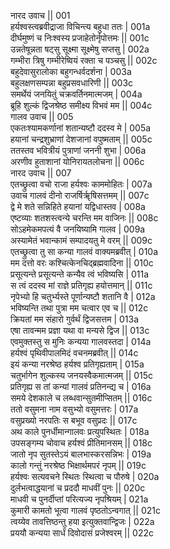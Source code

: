 नारद उवाच ||	001    
हर्यश्वस्त्वब्रवीद्राजा विचिन्त्य बहुधा ततः |	001a  
दीर्घमुष्णं च निःश्वस्य प्रजाहेतोर्नृपोत्तमः ||	001c  
उन्नतेषून्नता षट्सु सूक्ष्मा सूक्ष्मेषु सप्तसु |	002a  
गम्भीरा त्रिषु गम्भीरेष्वियं रक्ता च पञ्चसु ||	002c  
बहुदेवासुरालोका बहुगन्धर्वदर्शना |	003a  
बहुलक्षणसम्पन्ना बहुप्रसवधारिणी ||	003c  
समर्थेयं जनयितुं चक्रवर्तिनमात्मजम् |	004a  
ब्रूहि शुल्कं द्विजश्रेष्ठ समीक्ष्य विभवं मम ||	004c  
गालव उवाच ||	005    
एकतःश्यामकर्णानां शतान्यष्टौ ददस्व मे |	005a  
हयानां चन्द्रशुभ्राणां देशजानां वपुष्मताम् ||	005c  
ततस्तव भवित्रीयं पुत्राणां जननी शुभा |	006a  
अरणीव हुताशानां योनिरायतलोचना ||	006c  
नारद उवाच ||	007    
एतच्छ्रुत्वा वचो राजा हर्यश्वः काममोहितः |	007a  
उवाच गालवं दीनो राजर्षिर्ॠषिसत्तमम् ||	007c  
द्वे मे शते सन्निहिते हयानां यद्विधास्तव |	008a  
एष्टव्याः शतशस्त्वन्ये चरन्ति मम वाजिनः ||	008c  
सोऽहमेकमपत्यं वै जनयिष्यामि गालव |	009a  
अस्यामेतं भवान्कामं सम्पादयतु मे वरम् ||	009c  
एतच्छ्रुत्वा तु सा कन्या गालवं वाक्यमब्रवीत् |	010a  
मम दत्तो वरः कश्चित्केनचिद्ब्रह्मवादिना ||	010c  
प्रसूत्यन्ते प्रसूत्यन्ते कन्यैव त्वं भविष्यसि |	011a  
स त्वं ददस्व मां राज्ञे प्रतिगृह्य हयोत्तमान् ||	011c  
नृपेभ्यो हि चतुर्भ्यस्ते पूर्णान्यष्टौ शतानि वै |	012a  
भविष्यन्ति तथा पुत्रा मम चत्वार एव च ||	012c  
क्रियतां मम संहारो गुर्वर्थं द्विजसत्तम |	013a  
एषा तावन्मम प्रज्ञा यथा वा मन्यसे द्विज ||	013c  
एवमुक्तस्तु स मुनिः कन्यया गालवस्तदा |	014a  
हर्यश्वं पृथिवीपालमिदं वचनमब्रवीत् ||	014c  
इयं कन्या नरश्रेष्ठ हर्यश्व प्रतिगृह्यताम् |	015a  
चतुर्भागेन शुल्कस्य जनयस्वैकमात्मजम् ||	015c  
प्रतिगृह्य स तां कन्यां गालवं प्रतिनन्द्य च |	016a  
समये देशकाले च लब्धवान्सुतमीप्सितम् ||	016c  
ततो वसुमना नाम वसुभ्यो वसुमत्तरः |	017a  
वसुप्रख्यो नरपतिः स बभूव वसुप्रदः ||	017c  
अथ काले पुनर्धीमान्गालवः प्रत्युपस्थितः |	018a  
उपसङ्गम्य चोवाच हर्यश्वं प्रीतिमानसम् ||	018c  
जातो नृप सुतस्तेऽयं बालभास्करसन्निभः |	019a  
कालो गन्तुं नरश्रेष्ठ भिक्षार्थमपरं नृपम् ||	019c  
हर्यश्वः सत्यवचने स्थितः स्थित्वा च पौरुषे |	020a  
दुर्लभत्वाद्धयानां च प्रददौ माधवीं पुनः ||	020c  
माधवी च पुनर्दीप्तां परित्यज्य नृपश्रियम् |	021a  
कुमारी कामतो भूत्वा गालवं पृष्ठतोऽन्वगात् ||	021c  
त्वय्येव तावत्तिष्ठन्तु हया इत्युक्तवान्द्विजः |	022a  
प्रययौ कन्यया सार्धं दिवोदासं प्रजेश्वरम् ||	022c  
